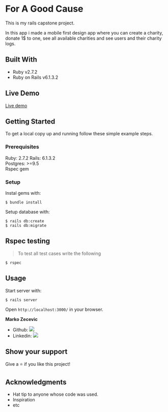 # For A Good Cause

This is my rails capstone project.

In this app i made a mobile first design app where you can create a charity, donate 1$ to one, see all available charities and see users and their charity logs.

## Built With

- Ruby v2.7.2
- Ruby on Rails v6.1.3.2

## Live Demo

[Live demo](https://frozen-bayou-74659.herokuapp.com/)

## Getting Started

To get a local copy up and running follow these simple example steps.

### Prerequisites

Ruby: 2.7.2
Rails: 6.1.3.2  
Postgres: >=9.5  
Rspec gem

### Setup

Instal gems with:

```
$ bundle install
```

Setup database with:

```
$ rails db:create
$ rails db:migrate
```

## Rspec testing

> To test all test cases write the following

```
$ rspec
```

## Usage

Start server with:

```
$ rails server
```

Open `http://localhost:3000/` in your browser.

**Marko Zecevic**

- Github: [![](https://img.shields.io/badge/GitHub-100000?style=for-the-badge&logo=github&logoColor=white)](https://github.com/MarkoNS1990)
- Linkedin: [![](https://img.shields.io/badge/LinkedIn-0077B5?style=for-the-badge&logo=linkedin&logoColor=white)](https://www.linkedin.com/in/zecevicmarko/)

## Show your support

Give a ⭐️ if you like this project!

## Acknowledgments

- Hat tip to anyone whose code was used.
- Inspiration
- etc
